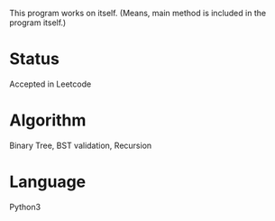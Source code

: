 
This program works on itself. (Means, main method is included in the program itself.)

# Status
Accepted in Leetcode

# Algorithm
Binary Tree, BST validation, Recursion

# Language
Python3

